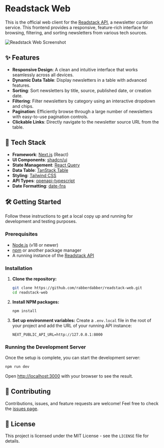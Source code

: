 # Readstack Web

This is the official web client for the [Readstack API](https://github.com/rabberdabber/readstack-api), a newsletter curation service. This frontend provides a responsive, feature-rich interface for browsing, filtering, and sorting newsletters from various tech sources.

![Readstack Web Screenshot](https://i.imgur.com/your-screenshot.png) 

## ✨ Features

- **Responsive Design**: A clean and intuitive interface that works seamlessly across all devices.
- **Dynamic Data Table**: Display newsletters in a table with advanced features.
- **Sorting**: Sort newsletters by title, source, published date, or creation date.
- **Filtering**: Filter newsletters by category using an interactive dropdown and chips.
- **Pagination**: Efficiently browse through a large number of newsletters with easy-to-use pagination controls.
- **Clickable Links**: Directly navigate to the newsletter source URL from the table.

## 🚀 Tech Stack

- **Framework**: [Next.js](https://nextjs.org/) (React)
- **UI Components**: [shadcn/ui](https://ui.shadcn.com/)
- **State Management**: [React Query](https://tanstack.com/query/latest)
- **Data Table**: [TanStack Table](https://tanstack.com/table/latest)
- **Styling**: [Tailwind CSS](https://tailwindcss.com/)
- **API Types**: [openapi-typescript](https://github.com/drwpow/openapi-typescript)
- **Date Formatting**: [date-fns](https://date-fns.org/)

## 🛠️ Getting Started

Follow these instructions to get a local copy up and running for development and testing purposes.

### Prerequisites

- [Node.js](https://nodejs.org/) (v18 or newer)
- [npm](https://www.npmjs.com/) or another package manager
- A running instance of the [Readstack API](https://github.com/rabberdabber/readstack-api)

### Installation

1.  **Clone the repository:**
    ```sh
    git clone https://github.com/rabberdabber/readstack-web.git
    cd readstack-web
    ```

2.  **Install NPM packages:**
    ```sh
    npm install
    ```

3.  **Set up environment variables:**
    Create a `.env.local` file in the root of your project and add the URL of your running API instance:
    ```env
    NEXT_PUBLIC_API_URL=http://127.0.0.1:8000
    ```

### Running the Development Server

Once the setup is complete, you can start the development server:

```sh
npm run dev
```

Open [http://localhost:3000](http://localhost:3000) with your browser to see the result.

## 🤝 Contributing

Contributions, issues, and feature requests are welcome! Feel free to check the [issues page](https://github.com/rabberdabber/readstack-web/issues).

## 📄 License

This project is licensed under the MIT License - see the `LICENSE` file for details.
